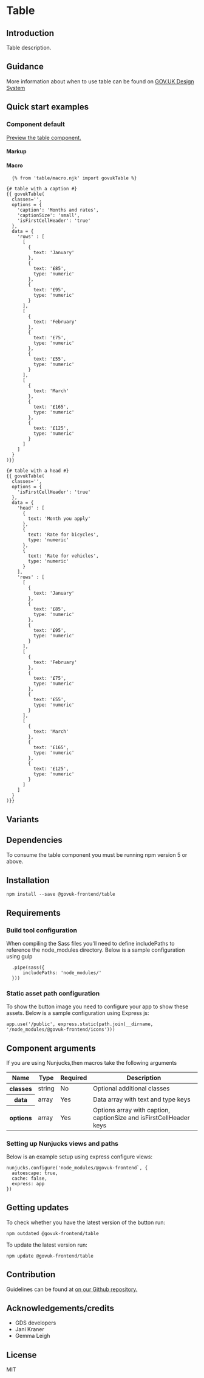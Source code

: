 # Table

## Introduction

Table description.

## Guidance

More information about when to use table can be found on [GOV.UK Design System](http://www.linktodesignsystem.com/table "Link to read guidance on the use of table on Gov.uk Design system website")

## Quick start examples

### Component default

[Preview the table component.](http://govuk-frontend-review.herokuapp.com/components/table/preview)

#### Markup

#### Macro

      {% from 'table/macro.njk' import govukTable %}

    {# table with a caption #}
    {{ govukTable(
      classes='',
      options = {
        'caption': 'Months and rates',
        'captionSize': 'small',
        'isFirstCellHeader': 'true'
      },
      data = {
        'rows' : [
          [
            {
              text: 'January'
            },
            {
              text: '£85',
              type: 'numeric'
            },
            {
              text: '£95',
              type: 'numeric'
            }
          ],
          [
            {
              text: 'February'
            },
            {
              text: '£75',
              type: 'numeric'
            },
            {
              text: '£55',
              type: 'numeric'
            }
          ],
          [
            {
              text: 'March'
            },
            {
              text: '£165',
              type: 'numeric'
            },
            {
              text: '£125',
              type: 'numeric'
            }
          ]
        ]
      }
    )}}

    {# table with a head #}
    {{ govukTable(
      classes='',
      options = {
        'isFirstCellHeader': 'true'
      },
      data = {
        'head' : [
          {
            text: 'Month you apply'
          },
          {
            text: 'Rate for bicycles',
            type: 'numeric'
          },
          {
            text: 'Rate for vehicles',
            type: 'numeric'
          }
        ],
        'rows' : [
          [
            {
              text: 'January'
            },
            {
              text: '£85',
              type: 'numeric'
            },
            {
              text: '£95',
              type: 'numeric'
            }
          ],
          [
            {
              text: 'February'
            },
            {
              text: '£75',
              type: 'numeric'
            },
            {
              text: '£55',
              type: 'numeric'
            }
          ],
          [
            {
              text: 'March'
            },
            {
              text: '£165',
              type: 'numeric'
            },
            {
              text: '£125',
              type: 'numeric'
            }
          ]
        ]
      }
    )}}

## Variants

## Dependencies

To consume the table component you must be running npm version 5 or above.

## Installation

    npm install --save @govuk-frontend/table

## Requirements

### Build tool configuration

When compiling the Sass files you'll need to define includePaths to reference the node_modules directory. Below is a sample configuration using gulp

      .pipe(sass({
          includePaths: 'node_modules/'
      }))

### Static asset path configuration

To show the button image you need to configure your app to show these assets. Below is a sample configuration using Express js:

    app.use('/public', express.static(path.join(__dirname, '/node_modules/@govuk-frontend/icons')))

## Component arguments

If you are using Nunjucks,then macros take the following arguments

<div>

<table class="govuk-c-table ">

<thead class="govuk-c-table__head">

<tr class="govuk-c-table__row">

<th class="govuk-c-table__header " scope="col">Name</th>

<th class="govuk-c-table__header " scope="col">Type</th>

<th class="govuk-c-table__header " scope="col">Required</th>

<th class="govuk-c-table__header " scope="col">Description</th>

</tr>

</thead>

<tbody class="govuk-c-table__body">

<tr class="govuk-c-table__row">

<th class="govuk-c-table__header" scope="row">classes</th>

<td class="govuk-c-table__cell ">string</td>

<td class="govuk-c-table__cell ">No</td>

<td class="govuk-c-table__cell ">Optional additional classes</td>

</tr>

<tr class="govuk-c-table__row">

<th class="govuk-c-table__header" scope="row">data</th>

<td class="govuk-c-table__cell ">array</td>

<td class="govuk-c-table__cell ">Yes</td>

<td class="govuk-c-table__cell ">Data array with text and type keys</td>

</tr>

<tr class="govuk-c-table__row">

<th class="govuk-c-table__header" scope="row">options</th>

<td class="govuk-c-table__cell ">array</td>

<td class="govuk-c-table__cell ">Yes</td>

<td class="govuk-c-table__cell ">Options array with caption, captionSize and isFirstCellHeader keys</td>

</tr>

</tbody>

</table>

</div>

### Setting up Nunjucks views and paths

Below is an example setup using express configure views:

    nunjucks.configure('node_modules/@govuk-frontend`, {
      autoescape: true,
      cache: false,
      express: app
    })

## Getting updates

To check whether you have the latest version of the button run:

    npm outdated @govuk-frontend/table

To update the latest version run:

    npm update @govuk-frontend/table

## Contribution

Guidelines can be found at [on our Github repository.](https://github.com/alphagov/govuk-frontend/blob/master/CONTRIBUTING.md "link to contributing guidelines on our github repository")

## Acknowledgements/credits

*   GDS developers
*   Jani Kraner
*   Gemma Leigh

## License

MIT